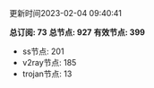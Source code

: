 更新时间2023-02-04 09:40:41

**总订阅: 73**
**总节点: 927**
**有效节点: 399**
- ss节点: 201
- v2ray节点: 185
- trojan节点: 13
